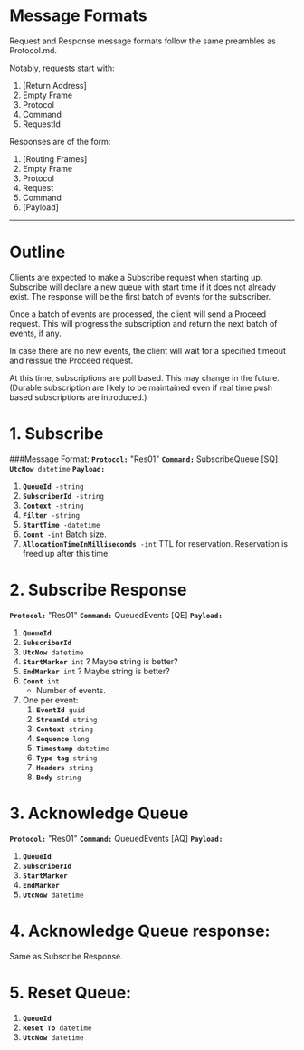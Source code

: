 ﻿# Message Formats
Request and Response message formats follow the same preambles as Protocol.md.

Notably, requests start with:

1. [Return Address]
2. Empty Frame
3. Protocol
4. Command
5. RequestId

Responses are of the form:

1. [Routing Frames]
2. Empty Frame
3. Protocol
4. Request
5. Command
6. [Payload]

-------------------------------

# Outline
Clients are expected to make a Subscribe request when starting up.
Subscribe will declare a new queue with start time if it does not
already exist. The response will be the first batch of events for
the subscriber.

Once a batch of events are processed, the client will send a
Proceed request. This will progress the subscription and return
the next batch of events, if any.

In case there are no new events, the client will wait for a specified
timeout and reissue the Proceed request.

At this time, subscriptions are poll based. This may change in the
future. (Durable subscription are likely to be maintained even if
real time push based subscriptions are introduced.)

# 1. Subscribe

###Message Format:
<code>**Protocol:**</code> "Res01"
<code>**Command:**</code>  SubscribeQueue [SQ]
<code>**UtcNow** datetime</code>
<code>**Payload:**</code>

1. <code>**QueueId** -string</code>
1. <code>**SubscriberId** -string</code>
1. <code>**Context** -string</code>
1. <code>**Filter** -string</code>
1. <code>**StartTime** -datetime</code>
1. <code>**Count** -int</code>
    Batch size.
1. <code>**AllocationTimeInMilliseconds** -int</code>
    TTL for reservation. Reservation is freed up after this time.

# 2. Subscribe Response
<code>**Protocol:**</code> "Res01"
<code>**Command:**</code>  QueuedEvents [QE]
<code>**Payload:**</code>

1. <code>**QueueId**</code>
1. <code>**SubscriberId**</code>
1. <code>**UtcNow** datetime</code>
1. <code>**StartMarker** int</code> ? Maybe string is better?
1. <code>**EndMarker** int</code> ? Maybe string is better?
1. <code>**Count** int </code>
	- Number of events.
1. One per event:
	1. <code>**EventId** guid</code>
	2. <code>**StreamId** string</code>
	3. <code>**Context** string</code>
	4. <code>**Sequence** long</code>
	5. <code>**Timestamp** datetime</code>
	6. <code>**Type tag** string</code>
	7. <code>**Headers** string</code>
	8. <code>**Body** string</code>

# 3. Acknowledge Queue
<code>**Protocol:**</code> "Res01"
<code>**Command:**</code>  QueuedEvents [AQ]
<code>**Payload:**</code>

1. <code>**QueueId**</code>
1. <code>**SubscriberId**</code>
1. <code>**StartMarker**</code>
1. <code>**EndMarker**</code>
1. <code>**UtcNow** datetime</code>

# 4. Acknowledge Queue response:
Same as Subscribe Response.

# 5. Reset Queue:
1. <code>**QueueId**</code>
1. <code>**Reset To** datetime</code>
1. <code>**UtcNow** datetime</code>

